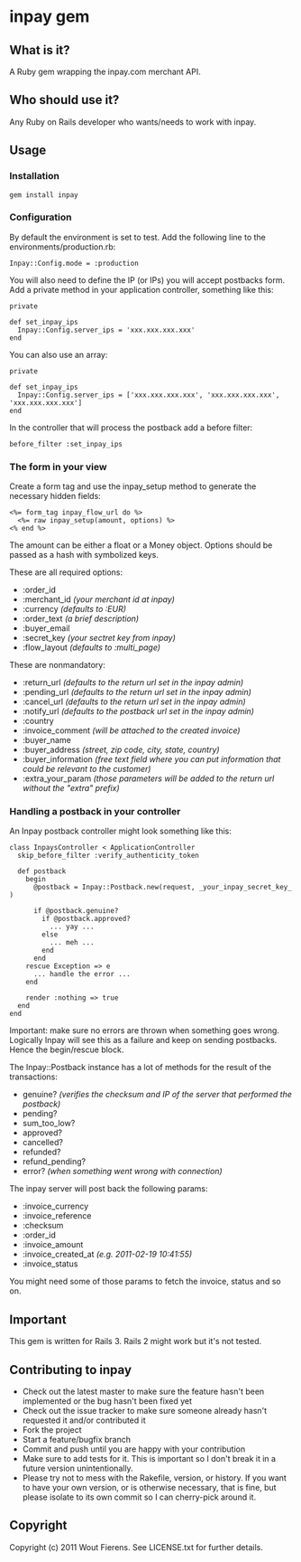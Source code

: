 # inpay gem

## What is it?
A Ruby gem wrapping the inpay.com merchant API.

## Who should use it?
Any Ruby on Rails developer who wants/needs to work with inpay.

## Usage

### Installation

    gem install inpay

### Configuration

By default the environment is set to test. Add the following line to the environments/production.rb:

    Inpay::Config.mode = :production

You will also need to define the IP (or IPs) you will accept postbacks form. Add a private method in your application controller, something like this:
    
    private
    
    def set_inpay_ips
      Inpay::Config.server_ips = 'xxx.xxx.xxx.xxx'
    end

You can also use an array:
    
    private
    
    def set_inpay_ips
      Inpay::Config.server_ips = ['xxx.xxx.xxx.xxx', 'xxx.xxx.xxx.xxx', 'xxx.xxx.xxx.xxx']
    end

In the controller that will process the postback add a before filter:

    before_filter :set_inpay_ips

### The form in your view

Create a form tag and use the inpay_setup method to generate the necessary hidden fields:
    
    <%= form_tag inpay_flow_url do %>
      <%= raw inpay_setup(amount, options) %>
    <% end %>

The amount can be either a float or a Money object. Options should be passed as a hash with symbolized keys.

These are all required options:

- :order_id 
- :merchant_id        _(your merchant id at inpay)_
- :currency           _(defaults to :EUR)_
- :order_text         _(a brief description)_
- :buyer_email
- :secret_key         _(your sectret key from inpay)_
- :flow_layout        _(defaults to :multi_page)_

These are nonmandatory:

- :return_url         _(defaults to the return url set in the inpay admin)_
- :pending_url        _(defaults to the return url set in the inpay admin)_
- :cancel_url         _(defaults to the return url set in the inpay admin)_
- :notify_url         _(defaults to the postback url set in the inpay admin)_
- :country
- :invoice_comment    _(will be attached to the created invoice)_
- :buyer_name
- :buyer_address      _(street, zip code, city, state, country)_
- :buyer_information  _(free text field where you can put information that could be relevant to the customer)_
- :extra_your_param   _(those parameters will be added to the return url without the "extra" prefix)_

### Handling a postback in your controller

An Inpay postback controller might look something like this:

    class InpaysController < ApplicationController
      skip_before_filter :verify_authenticity_token
    
      def postback
        begin
          @postback = Inpay::Postback.new(request, _your_inpay_secret_key_ )
          
          if @postback.genuine?
            if @postback.approved?
              ... yay ...
            else
              ... meh ...
            end
          end
        rescue Exception => e
          ... handle the error ...
        end
        
        render :nothing => true
      end
    end

Important: make sure no errors are thrown when something goes wrong. Logically Inpay will see this as a failure and keep on sending postbacks. Hence the begin/rescue block.

The Inpay::Postback instance has a lot of methods for the result of the transactions:

- genuine? _(verifies the checksum and IP of the server that performed the postback)_
- pending?
- sum_too_low?
- approved?
- cancelled?
- refunded?
- refund_pending?
- error? _(when something went wrong with connection)_

The inpay server will post back the following params:

- :invoice_currency
- :invoice_reference
- :checksum
- :order_id
- :invoice_amount
- :invoice_created_at _(e.g. 2011-02-19 10:41:55)_
- :invoice_status

You might need some of those params to fetch the invoice, status and so on.

## Important

This gem is written for Rails 3. Rails 2 might work but it's not tested.

## Contributing to inpay
 
* Check out the latest master to make sure the feature hasn't been implemented or the bug hasn't been fixed yet
* Check out the issue tracker to make sure someone already hasn't requested it and/or contributed it
* Fork the project
* Start a feature/bugfix branch
* Commit and push until you are happy with your contribution
* Make sure to add tests for it. This is important so I don't break it in a future version unintentionally.
* Please try not to mess with the Rakefile, version, or history. If you want to have your own version, or is otherwise necessary, that is fine, but please isolate to its own commit so I can cherry-pick around it.

## Copyright

Copyright (c) 2011 Wout Fierens. See LICENSE.txt for
further details.

